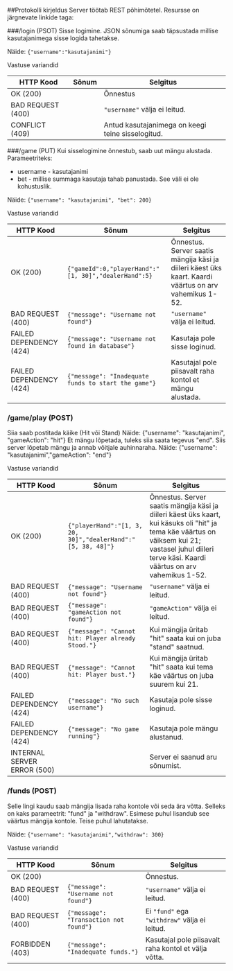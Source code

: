 ##Protokolli kirjeldus
Server töötab REST põhimõtetel. Resursse on järgnevate linkide taga:

###/login (PSOT)
Sisse logimine. JSON sõnumiga saab täpsustada millise kasutajanimega sisse logida tahetakse.

Näide: `{"username":"kasutajanimi"}`

Vastuse variandid

| HTTP Kood | Sõnum | Selgitus |
| --------- | ----- | -------- |
| OK (200)  |       | Õnnestus |
| BAD REQUEST (400) | | `"username"` välja ei leitud.|
| CONFLICT (409) | | Antud kasutajanimega on keegi teine sisselogitud.|

###/game (PUT)
Kui sisselogimine õnnestub, saab uut mängu alustada. Parameetriteks:
* username - kasutajanimi
* bet - millise summaga kasutaja tahab panustada. See väli ei ole kohustuslik.

Näide: `{"username": "kasutajanimi", "bet": 200}`

Vastuse variandid

| HTTP Kood | Sõnum | Selgitus |
| --------- | ----- | -------- |
| OK (200)  | `{"gameId":0,"playerHand":"[1, 30]","dealerHand":5}` | Õnnestus. Server saatis mängija käsi ja diileri käest üks kaart. Kaardi väärtus on arv vahemikus 1-52.|
| BAD REQUEST (400) | `{"message": "Username not found"}` | `"username"` välja ei leitud.|
| FAILED DEPENDENCY (424) | `{"message": "Username not found in database"}` | Kasutaja pole sisse loginud.|
| FAILED DEPENDENCY (424) | `{"message": "Inadequate funds to start the game"}` | Kasutajal pole piisavalt raha kontol et mängu alustada.|

### /game/play (POST)
Siia saab postitada käike (Hit või Stand)
Näide: {"username": "kasutajanimi", "gameAction": "hit"}
Et mängu lõpetada, tuleks siia saata tegevus "end". Siis server lõpetab
mängu ja annab võitjale auhinnaraha.
Näide: {"username": "kasutajanimi","gameAction": "end"}

Vastuse variandid

| HTTP Kood | Sõnum | Selgitus |
| --------- | ----- | -------- |
| OK (200)  | `{"playerHand":"[1, 3, 20, 30]","dealerHand":"[5, 38, 48]"}` | Õnnestus. Server saatis mängija käsi ja diileri käest üks kaart, kui käsuks oli "hit" ja tema käe väärtus on väiksem kui 21; vastasel juhul diileri terve käsi. Kaardi väärtus on arv vahemikus 1-52.|
| BAD REQUEST (400) | `{"message": "Username not found"}` | `"username"` välja ei leitud.|
| BAD REQUEST (400) | `{"message": "gameAction not found"}` | `"gameAction"` välja ei leitud.|
| BAD REQUEST (400) | `{"message": "Cannot hit: Player already Stood."}` | Kui mängija üritab "hit" saata kui on juba "stand" saatnud. |
| BAD REQUEST (400) | `{"message": "Cannot hit: Player bust."}` | Kui mängija üritab "hit" saata kui tema käe väärtus on juba suurem kui 21. |
| FAILED DEPENDENCY (424) | `{"message": "No such username"}` | Kasutaja pole sisse loginud.|
| FAILED DEPENDENCY (424) | `{"message": "No game running"}` | Kasutaja pole mängu alustanud.|
| INTERNAL SERVER ERROR (500) |  | Server ei saanud aru sõnumist. |

### /funds (POST)
Selle lingi kaudu saab mängija lisada raha kontole või seda ära võtta.
Selleks on kaks parameetrit: "fund" ja "withdraw". Esimese puhul
lisandub see väärtus mängija kontole. Teise puhul lahutatakse.

Näide: `{"username": "kasutajanimi","withdraw": 300}`

Vastuse variandid

| HTTP Kood | Sõnum | Selgitus |
| --------- | ----- | -------- |
| OK (200)  |  | Õnnestus. |
| BAD REQUEST (400) | `{"message": "Username not found"}` | `"username"` välja ei leitud.|
| BAD REQUEST (400) | `{"message": "Transaction not found"}` | Ei `"fund"` ega `"withdraw"` välja ei leitud.|
| FORBIDDEN (403) | `{"message": "Inadequate funds."}` | Kasutajal pole piisavalt raha kontol et välja võtta. |